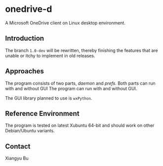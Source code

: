# onedrive-d

A Microsoft OneDrive client on Linux desktop environment.

## Introduction

The branch `1.0-dev` will be rewritten, thereby finishing the features
that are unable or itchy to implement in old releases.

## Approaches

The program consists of two parts, *daemon* and *prefs*. Both parts can run with and without GUI The program can run with and without GUI.

The GUI library planned to use is `wxPython`.

## Reference Environment

The program is tested on latest Xubuntu 64-bit and should work on other Debian/Ubuntu variants.

## Contact

Xiangyu Bu